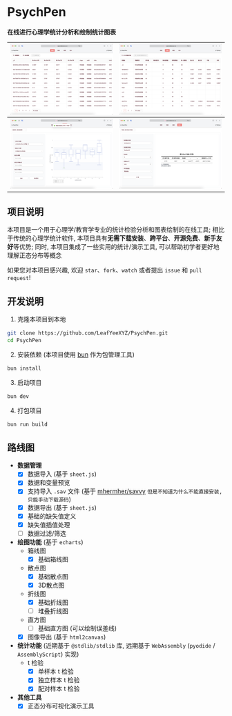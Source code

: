 # PsychPen

**在线进行心理学统计分析和绘制统计图表**

| ![](readme/1.png) | ![](readme/2.png) |
| :---: | :---: |
| ![](readme/3.png) | ![](readme/4.png) |

## 项目说明

本项目是一个用于心理学/教育学专业的统计检验分析和图表绘制的在线工具; 相比于传统的心理学统计软件, 本项目具有**无需下载安装**、**跨平台**、**开源免费**、**新手友好**等优势; 同时, 本项目集成了一些实用的统计/演示工具, 可以帮助初学者更好地理解正态分布等概念

如果您对本项目感兴趣, 欢迎 `star`、`fork`、`watch` 或者提出 `issue` 和 `pull request`!

## 开发说明

1. 克隆本项目到本地
  ```bash
  git clone https://github.com/LeafYeeXYZ/PsychPen.git
  cd PsychPen
  ```
2. 安装依赖 (本项目使用 [bun](https://bun.sh) 作为包管理工具)
  ```bash
  bun install
  ```
3. 启动项目
  ```bash
  bun dev
  ```
4. 打包项目
  ```bash
  bun run build
  ```

## 路线图

- **数据管理**
  - [x] 数据导入 (基于 `sheet.js`)
  - [x] 数据和变量预览 
  - [x] 支持导入 `.sav` 文件 (基于 [mhermher/savvy](https://github.com/mhermher/savvy) `但是不知道为什么不能直接安装, 只能手动下载源码`)
  - [x] 数据导出 (基于 `sheet.js`)
  - [x] 基础的缺失值定义 
  - [x] 缺失值插值处理
  - [ ] 数据过滤/筛选
- **绘图功能** (基于 `echarts`)
  - 箱线图
    - [x] 基础箱线图
  - 散点图
    - [x] 基础散点图
    - [x] 3D散点图
  - 折线图
    - [x] 基础折线图
    - [ ] 堆叠折线图
  - 直方图
    - [ ] 基础直方图 (可以绘制误差线)
  - [x] 图像导出 (基于 `html2canvas`)
- **统计功能** (近期基于 `@stdlib/stdlib` 库, 远期基于 `WebAssembly` (`pyodide` / `AssemblyScript`) 实现)
  - t 检验
    - [x] 单样本 t 检验
    - [x] 独立样本 t 检验
    - [x] 配对样本 t 检验
- **其他工具**
  - [x] 正态分布可视化演示工具
